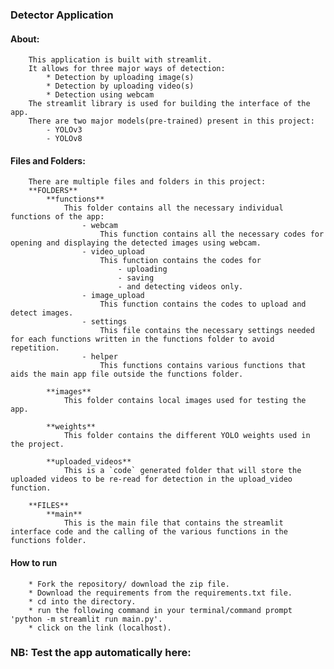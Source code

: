 ### Detector Application

#### About:

        This application is built with streamlit.
        It allows for three major ways of detection:
            * Detection by uploading image(s)
            * Detection by uploading video(s)
            * Detection using webcam
        The streamlit library is used for building the interface of the app.
        There are two major models(pre-trained) present in this project:
            - YOLOv3
            - YOLOv8

#### Files and Folders:

        There are multiple files and folders in this project:
        **FOLDERS**
            **functions**
                This folder contains all the necessary individual functions of the app:
                    - webcam
                        This function contains all the necessary codes for opening and displaying the detected images using webcam.
                    - video_upload
                        This function contains the codes for
                            - uploading
                            - saving
                            - and detecting videos only.
                    - image_upload
                        This function contains the codes to upload and detect images.
                    - settings
                        This file contains the necessary settings needed for each functions written in the functions folder to avoid repetition.
                    - helper
                        This functions contains various functions that aids the main app file outside the functions folder.

            **images**
                This folder contains local images used for testing the app.

            **weights**
                This folder contains the different YOLO weights used in the project.

            **uploaded_videos**
                This is a `code` generated folder that will store the uploaded videos to be re-read for detection in the upload_video function.

        **FILES**
            **main**
                This is the main file that contains the streamlit interface code and the calling of the various functions in the functions folder.

#### How to run

        * Fork the repository/ download the zip file.
        * Download the requirements from the requirements.txt file.
        * cd into the directory.
        * run the following command in your terminal/command prompt 'python -m streamlit run main.py'.
        * click on the link (localhost).

### NB: Test the app automatically here:
